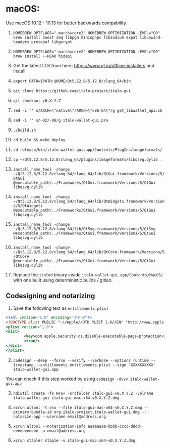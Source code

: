 # macOS:

Use macOS 10.12 - 10.13 for better backwards compability.

1. `HOMEBREW_OPTFLAGS="-march=core2" HOMEBREW_OPTIMIZATION_LEVEL="O0" brew install boost zmq libpgm miniupnpc libsodium expat libunwind-headers protobuf libgcrypt`

2. `HOMEBREW_OPTFLAGS="-march=core2" HOMEBREW_OPTIMIZATION_LEVEL="O0" brew install --HEAD hidapi`

3. Get the latest LTS from here: https://www.qt.io/offline-installers and install

4. `export PATH=$PATH:$HOME/Qt5.12.8/5.12.8/clang_64/bin`

5. `git clone https://github.com/italo-project/italo-gui` 

6. `git checkout v0.X.Y.Z`

7. `sed -i '' s/ARCH=\"native\"/ARCH=\"x86-64\"/g get_libwallet_api.sh`

8. `sed -i '' s/-O2/-O0/g italo-wallet-gui.pro`

9. `./build.sh`

10. `cd build && make deploy`

11. `cd release/bin/italo-wallet-gui.app/Contents/PlugIns/imageformats/`

12. `cp ~/Qt5.12.8/5.12.8/clang_64/plugins/imageformats/libqsvg.dylib .`

13. `install_name_tool -change ~/Qt5.12.8/5.12.8/clang_64/clang_64/lib/QtGui.framework/Versions/5/QtGui @executable_path/../Frameworks/QtGui.framework/Versions/5/QtGui libqsvg.dylib`

14. `install_name_tool -change ~/Qt5.12.8/5.12.8/clang_64/clang_64/lib/QtWidgets.framework/Versions/5/QtWidgets @executable_path/../Frameworks/QtGui.framework/Versions/5/QtGui libqsvg.dylib`

15. `install_name_tool -change ~/Qt5.12.8/5.12.8/clang_64/lib/QtSvg.framework/Versions/5/QtSvg @executable_path/../Frameworks/QtGui.framework/Versions/5/QtGui libqsvg.dylib`
 
16. `install_name_tool -change ~/Qt5.12.8/5.12.8/clang_64/clang_64/lib/QtCore.framework/Versions/5/QtCore @executable_path/../Frameworks/QtGui.framework/Versions/5/QtGui libqsvg.dylib`

17. Replace the `italod` binary inside `italo-wallet-gui.app/Contents/MacOS/` with one built using deterministic builds / gitian.

## Codesigning and notarizing

1. Save the following text as `entitlements.plist`

```xml
<?xml version="1.0" encoding="UTF-8"?>
<!DOCTYPE plist PUBLIC "-//Apple//DTD PLIST 1.0//EN" "http://www.apple.com/DTDs/PropertyList-1.0.dtd">
<plist version="1.0">
<dict>
        <key>com.apple.security.cs.disable-executable-page-protection</key>
        <true/>
</dict>
</plist>
```

2. `codesign --deep --force --verify --verbose --options runtime --timestamp --entitlements entitlements.plist --sign 'XXXXXXXXXX' italo-wallet-gui.app`

You can check if this step worked by using `codesign -dvvv italo-wallet-gui.app`

3. `hdiutil create -fs HFS+ -srcfolder italo-gui-v0.X.Y.Z -volname italo-wallet-gui italo-gui-mac-x64-v0.X.Y.Z.dmg`

4. `xcrun altool -t osx --file italo-gui-mac-x64-v0.X.Y.Z.dmg --primary-bundle-id org.italo-project.italo-wallet-gui.dmg --notarize-app --username email@address.org`

5. `xcrun altool --notarization-info aaaaaaaa-bbbb-cccc-dddd-eeeeeeeeeee -u email@address.org`

6. `xcrun stapler staple -v italo-gui-mac-x64-v0.X.Y.Z.dmg`
